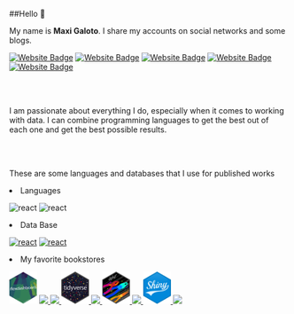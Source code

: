 ##Hello :wave:

My name is <b>Maxi Galoto</b>. I share my accounts on social networks and some blogs.

<p dir="auto"> <a href="https://www.instagram.com/maxigaloto"><img src = 'https://img.shields.io/badge/-Instagram-pink'alt="Website Badge" style="max-width: 75%;"></a>  <a href="https://www.facebook.com/maxi.galoto"><img src = 'https://img.shields.io/badge/%20%20-Facebook-blue'alt="Website Badge" style="max-width: 75%;"></a> <a href="https://maxi-galo.netlify.app/"><img src = 'https://img.shields.io/badge/%20%20-Netlify-%2322f5a8'alt="Website Badge" style="max-width: 75%;"></a> <a href="https://rpubs.com/MGaloto"><img src = 'https://img.shields.io/badge/%20%20-Rpubs-orange'alt="Website Badge" style="max-width: 75%;"></a></a> <a href="https://mgaloto.pythonanywhere.com/"><img src = 'https://img.shields.io/badge/%20%20-Pythonanywhere-blueviolet'alt="Website Badge" style="max-width: 75%;"></a></p>




 <br>
 </br>
 

I am passionate about everything I do, especially when it comes to working with data. I can combine programming languages to get the best out of each one and get the best possible results.

 
 <br>
 </br>

These are some languages and databases that I use for published works
  


<li>Languages
<p dir="auto"><img src="https://media.giphy.com/media/coxQHKASG60HrHtvkt/giphy.gif" alt="react" width="140" height="100"/> <img src="https://media.giphy.com/media/rGlAZysKBcjRCkAX7S/giphy.gif" alt="react" width="140" height="100" />  </p></li>



<li>Data Base
<p align="left">
 
<a href="https://www.mysql.com/" rel="nofollow"><img src="https://blog.artegrafico.net/wp-content/uploads/2019/10/mysql-logo.png" alt="react" width="140" height="100"></a>
<a href="https://www.mongodb.com/es" rel="nofollow"><img src="https://img2.freepng.es/20190111/thz/kisspng-mongodb-logo-database-nosql-postgresql-how-to-create-an-outstanding-tech-stack-clickup-bl-5c391bdf9cff48.4731136215472465596431.jpg" alt="react" width="140" height="100"></a>
</p> </li>



<li>My favorite bookstores
 
<p align="left">
 
<a href="https://pkgs.rstudio.com/flexdashboard/" rel="nofollow"><img src="https://raw.githubusercontent.com/rstudio/hex-stickers/master/PNG/flexdashboard.png" width="50" style="max-width: 100%;"></a>
<a href="https://selenium-python.readthedocs.io/" rel="nofollow"><img src="https://upload.wikimedia.org/wikipedia/commons/d/d5/Selenium_Logo.png" width="50" style="max-width: 100%;">
<a href="https://www.djangoproject.com/" rel="nofollow"><img src="https://www.vhv.rs/dpng/d/208-2081416_django-development-png-transparent-django-logo-png-download.png" width="50" style="max-width: 100%;">
<a href="https://www.tidyverse.org/" rel="nofollow"><img src="https://raw.githubusercontent.com/rstudio/hex-stickers/master/PNG/tidyverse.png" width="50" style="max-width: 100%;">
<a href="https://cran.r-project.org/web/packages/highcharter/highcharter.pdf" rel="nofollow"><img src="https://jkunst.com/highcharter/logo.png" width="50" style="max-width: 100%;">
<a href="https://dplyr.tidyverse.org/" rel="nofollow"><img src="https://raw.githubusercontent.com/rstudio/hex-stickers/master/PNG/dplyr.png" width="50" style="max-width: 100%;">
<a href="https://plotly.com/r/" rel="nofollow"><img src="https://img2.freepng.es/20180420/pke/kisspng-plotly-data-visualization-chart-javascript-hottest-5ada70131b6602.3118492415242649791122.jpg" width="50" style="max-width: 100%;">
<a href="https://shiny.rstudio.com/" rel="nofollow"><img src="https://raw.githubusercontent.com/rstudio/hex-stickers/master/PNG/shiny.png" width="50" style="max-width: 100%;">
<a href="https://scikit-learn.org/stable/" rel="nofollow"><img src="https://img2.freepng.es/20180805/kff/kisspng-scikit-learn-python-computer-icons-scikit-image-ma-data-science-ermlab-software-5b67c768dfc2b8.4692877115335279129165.jpg" width="50" style="max-width: 100%;">
</p> </li>
 
 


<!--
**MGaloto/MGaloto** is a ✨ _special_ ✨ repository because its `README.md` (this file) appears on your GitHub profile.

Here are some ideas to get you started:

- 🔭 I’m currently working on ...
- 🌱 I’m currently learning ...
- 👯 I’m looking to collaborate on ...
- 🤔 I’m looking for help with ...
- 💬 Ask me about ...
- 📫 How to reach me: ...
- 😄 Pronouns: ...
- ⚡ Fun fact: ...
https://github.com/alexandresanlim/Badges4-README.md-Profile#-languages-
--
